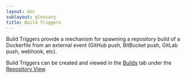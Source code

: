 ```yaml
---
layout: doc
sublayout: glossary
title: Build Triggers
---
```


Build Triggers provide a mechanism for spawning a repository build of a Dockerfile from an external event (GitHub push, BitBucket push, GitLab push, webhook, etc).

Build Triggers can be created and viewed in the <span class="tab-reference"><i class="fa fa-tasks tab-icon"></i>[Builds](/guides/building.html)</span> tab under the [Repository View](/guides/repo-view.html).